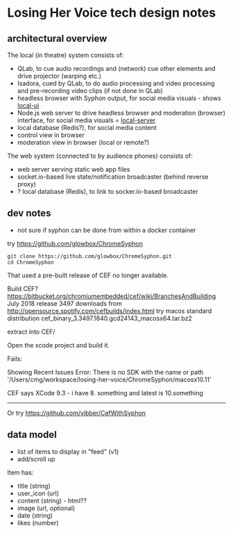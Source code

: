# Losing Her Voice tech design notes

## architectural overview

The local (in theatre) system consists of:
- QLab, to cue audio recordings and (network) cue other elements and drive projector (warping etc.)
- Isadora, cued by QLab, to do audio processing and video processing and pre-recording video clips (if not done in QLab)
- headless browser with Syphon output, for social media visuals - shows [local-ui](../local-ui)
- Node.js web server to drive headless browser and moderation (browser) interface, for social media visuals = [local-server](../local-server)
- local database (Redis?), for social media content
- control view in browser
- moderation view in browser (local or remote?)

The web system (connected to by audience phones) consists of:
- web server serving static web app files
- socket.io-based live state/notification broadcaster (behind reverse proxy)
- ? local database (Redis), to link to socker.io-based broadcaster

## dev notes

- not sure if syphon can be done from within a docker container

try https://github.com/glowbox/ChromeSyphon
```
git clone https://github.com/glowbox/ChromeSyphon.git
cd ChromeSyphon
```

That used a pre-built release of CEF no longer available.

Build CEF? https://bitbucket.org/chromiumembedded/cef/wiki/BranchesAndBuilding
July 2018 release 3497
downloads from http://opensource.spotify.com/cefbuilds/index.html
try macos standard distribution
cef_binary_3.3497.1840.gcd24143_macosx64.tar.bz2

extract into CEF/

Open the xcode project and build it.

Fails: 

Showing Recent Issues
Error: There is no SDK with the name or path '/Users/cmg/workspace/losing-her-voice/ChromeSyphon/macosx10.11'

CEF says XCode 9.3 - i have 8. something and latest is 10.something


---

Or try https://github.com/vibber/CefWithSyphon


## data model

- list of items to display in "feed" (v1)
- add/scroll up

Item has:
- title (string)
- user_icon (url)
- content (string) - html??
- image (url, optional)
- date (string)
- likes (number)

